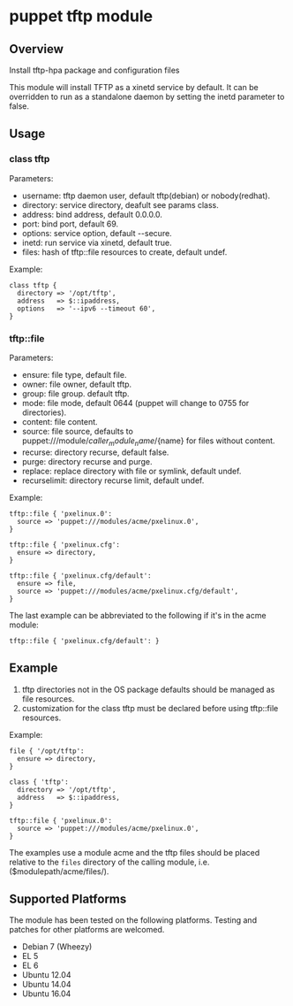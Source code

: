 # puppet tftp module

## Overview

Install tftp-hpa package and configuration files

This module will install TFTP as a xinetd service by default. It can be overridden to run as a standalone daemon by setting the inetd parameter to false.

## Usage

### class tftp

Parameters:

* username: tftp daemon user, default tftp(debian) or nobody(redhat).
* directory: service directory, deafult see params class.
* address: bind address, default 0.0.0.0.
* port: bind port, default 69.
* options: service option, default --secure.
* inetd: run service via xinetd, default true.
* files: hash of tftp::file resources to create, default undef.

Example:

```puppet
class tftp {
  directory => '/opt/tftp',
  address   => $::ipaddress,
  options   => '--ipv6 --timeout 60',
}
```

### tftp::file

Parameters:

* ensure: file type, default file.
* owner: file owner, default tftp.
* group: file group. default tftp.
* mode: file mode, default 0644 (puppet will change to 0755 for directories).
* content: file content.
* source: file source, defaults to puppet:///module/${caller_module_name}/${name} for files without content.
* recurse: directory recurse, default false.
* purge: directory recurse and purge.
* replace: replace directory with file or symlink, default undef.
* recurselimit: directory recurse limit, default undef.

Example:

```puppet
tftp::file { 'pxelinux.0':
  source => 'puppet:///modules/acme/pxelinux.0',
}

tftp::file { 'pxelinux.cfg':
  ensure => directory,
}

tftp::file { 'pxelinux.cfg/default':
  ensure => file,
  source => 'puppet:///modules/acme/pxelinux.cfg/default',
}
```

The last example can be abbreviated to the following if it's in the acme module:

```puppet
tftp::file { 'pxelinux.cfg/default': }
```

## Example

1. tftp directories not in the OS package defaults should be managed as file resources.
2. customization for the class tftp must be declared before using tftp::file resources.

Example:

```puppet
file { '/opt/tftp':
  ensure => directory,
}

class { 'tftp':
  directory => '/opt/tftp',
  address   => $::ipaddress,
}

tftp::file { 'pxelinux.0':
  source => 'puppet:///modules/acme/pxelinux.0',
}
```

The examples use a module acme and the tftp files should be placed relative to the `files` directory of the calling module, i.e. ($modulepath/acme/files/).

## Supported Platforms

The module has been tested on the following platforms. Testing and patches for other platforms are welcomed.

* Debian 7 (Wheezy)
* EL 5
* EL 6
* Ubuntu 12.04
* Ubuntu 14.04
* Ubuntu 16.04
